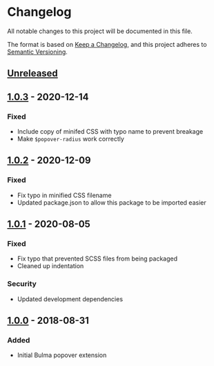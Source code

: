# Changelog

All notable changes to this project will be documented in this file.

The format is based on [Keep a Changelog](https://keepachangelog.com/en/1.0.0/),
and this project adheres to [Semantic Versioning](https://semver.org/spec/v2.0.0.html).

## [Unreleased]

## [1.0.3] - 2020-12-14

### Fixed

- Include copy of minifed CSS with typo name to prevent breakage
- Make `$popover-radius` work correctly

## [1.0.2] - 2020-12-09

### Fixed

- Fix typo in minified CSS filename
- Updated package.json to allow this package to be imported easier

## [1.0.1] - 2020-08-05

### Fixed

- Fix typo that prevented SCSS files from being packaged
- Cleaned up indentation

### Security

- Updated development dependencies

## [1.0.0] - 2018-08-31

### Added

- Initial Bulma popover extension

[Unreleased]: https://github.com/apnsngr/bulma-popover/compare/1.0.3...HEAD
[1.0.3]: https://github.com/apnsngr/bulma-popover/compare/1.0.2...1.0.3
[1.0.2]: https://github.com/apnsngr/bulma-popover/compare/1.0.1...1.0.2
[1.0.1]: https://github.com/apnsngr/bulma-popover/compare/1.0.0...1.0.1
[1.0.0]: https://github.com/apnsngr/bulma-popover/releases/tag/1.0.0
